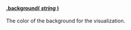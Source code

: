 #### <a name="string" href="#wiki-string">.background( *string* )</a>

The color of the background for the visualization.
